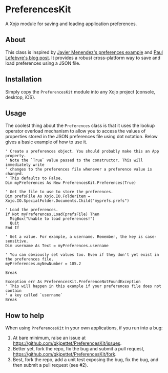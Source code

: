 # PreferencesKit
A Xojo module for saving and loading application preferences.

## About
This class is inspired by [Javier Menendez's preferences example][javier] and [Paul Lefebvre's blog post][paul]. It provides a robust cross-platform way to save and load preferences using a JSON file.

## Installation
Simply copy the `PreferencesKit` module into any Xojo project (console, desktop, iOS).

## Usage
The coolest thing about the `Preferences` class is that it uses the lookup operator overload mechanism to allow you to access the values of properties stored in the JSON preferences file using dot notation. Below gives a basic example of how to use it.

```language-xojo
' Create a preferences object. You should probably make this an App property.
' Note the `True` value passed to the constructor. This will immediately write 
' changes to the preferences file whenever a preference value is changed.
' This defaults to False.
Dim myPreferences As New PreferencesKit.Preferences(True)

' Get the file to use to store the preferences. 
Dim prefsFile As Xojo.IO.FolderItem = Xojo.IO.SpecialFolder.Documents.Child("myprefs.prefs")

' Load the preferences.
If Not myPreferences.Load(prefsFile) Then
  MsgBox("Unable to load preferences!")
  Quit
End If

' Get a value. For example, a username. Remember, the key is case-sensitive.
Dim username As Text = myPreferences.username

' You can obviously set values too. Even if they don't yet exist in the preferences file.
myPreferences.myNewNumber = 105.2

Break

Exception err As PreferencesKit.PreferenceNotFoundException
' This will happen in this example if your preferences file does not contain 
' a key called `username`
Break
```

## How to help
When using `PreferencesKit` in your own applications, if you run into a bug:

1. At bare minimum, raise an issue at https://github.com/gkjpettet/PreferencesKit/issues.
2.  Better yet, fork the repo, fix the bug and submit a pull request, https://github.com/gkjpettet/PreferencesKit/fork.
3.  Best, fork the repo, add a unit test exposing the bug, fix the bug, and then submit a pull request (see #2).

[javier]: https://blog.xojo.com/2018/06/20/create-a-preferences-class-with-operator_lookup
[paul]: https://blog.xojo.com/2014/01/27/saving-preferences